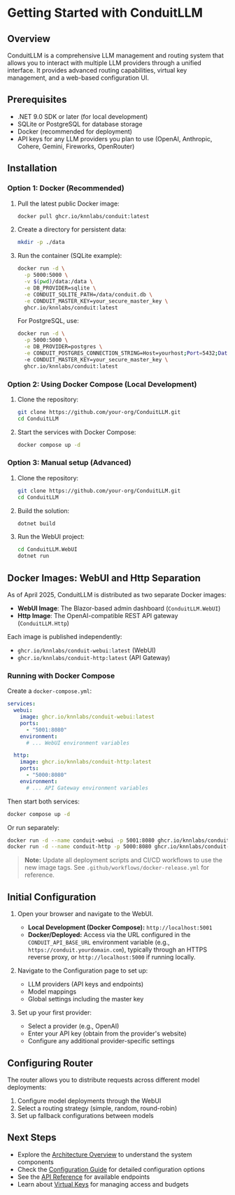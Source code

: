 # Getting Started with ConduitLLM

## Overview

ConduitLLM is a comprehensive LLM management and routing system that allows you to interact with multiple LLM providers through a unified interface. It provides advanced routing capabilities, virtual key management, and a web-based configuration UI.

## Prerequisites

- .NET 9.0 SDK or later (for local development)
- SQLite or PostgreSQL for database storage
- Docker (recommended for deployment)
- API keys for any LLM providers you plan to use (OpenAI, Anthropic, Cohere, Gemini, Fireworks, OpenRouter)

## Installation

### Option 1: Docker (Recommended)

1. Pull the latest public Docker image:
   ```bash
   docker pull ghcr.io/knnlabs/conduit:latest
   ```

2. Create a directory for persistent data:
   ```bash
   mkdir -p ./data
   ```

3. Run the container (SQLite example):
   ```bash
   docker run -d \
     -p 5000:5000 \
     -v $(pwd)/data:/data \
     -e DB_PROVIDER=sqlite \
     -e CONDUIT_SQLITE_PATH=/data/conduit.db \
     -e CONDUIT_MASTER_KEY=your_secure_master_key \
     ghcr.io/knnlabs/conduit:latest
   ```

   For PostgreSQL, use:
   ```bash
   docker run -d \
     -p 5000:5000 \
     -e DB_PROVIDER=postgres \
     -e CONDUIT_POSTGRES_CONNECTION_STRING=Host=yourhost;Port=5432;Database=conduitllm;Username=youruser;Password=yourpassword \
     -e CONDUIT_MASTER_KEY=your_secure_master_key \
     ghcr.io/knnlabs/conduit:latest
   ```

### Option 2: Using Docker Compose (Local Development)

1. Clone the repository:
   ```bash
   git clone https://github.com/your-org/ConduitLLM.git
   cd ConduitLLM
   ```
2. Start the services with Docker Compose:
   ```bash
   docker compose up -d
   ```

### Option 3: Manual setup (Advanced)

1. Clone the repository:
   ```bash
   git clone https://github.com/your-org/ConduitLLM.git
   cd ConduitLLM
   ```
2. Build the solution:
   ```bash
   dotnet build
   ```
3. Run the WebUI project:
   ```bash
   cd ConduitLLM.WebUI
   dotnet run
   ```

## Docker Images: WebUI and Http Separation

As of April 2025, ConduitLLM is distributed as two separate Docker images:

- **WebUI Image**: The Blazor-based admin dashboard (`ConduitLLM.WebUI`)
- **Http Image**: The OpenAI-compatible REST API gateway (`ConduitLLM.Http`)

Each image is published independently:

- `ghcr.io/knnlabs/conduit-webui:latest` (WebUI)
- `ghcr.io/knnlabs/conduit-http:latest` (API Gateway)

### Running with Docker Compose

Create a `docker-compose.yml`:

```yaml
services:
  webui:
    image: ghcr.io/knnlabs/conduit-webui:latest
    ports:
      - "5001:8080"
    environment:
      # ... WebUI environment variables

  http:
    image: ghcr.io/knnlabs/conduit-http:latest
    ports:
      - "5000:8080"
    environment:
      # ... API Gateway environment variables
```

Then start both services:

```bash
docker compose up -d
```

Or run separately:

```bash
docker run -d --name conduit-webui -p 5001:8080 ghcr.io/knnlabs/conduit-webui:latest
docker run -d --name conduit-http -p 5000:8080 ghcr.io/knnlabs/conduit-http:latest
```

> **Note:** Update all deployment scripts and CI/CD workflows to use the new image tags. See `.github/workflows/docker-release.yml` for reference.

## Initial Configuration

1. Open your browser and navigate to the WebUI.
   - **Local Development (Docker Compose):** `http://localhost:5001`
   - **Docker/Deployed:** Access via the URL configured in the `CONDUIT_API_BASE_URL` environment variable (e.g., `https://conduit.yourdomain.com`), typically through an HTTPS reverse proxy, or `http://localhost:5000` if running locally.

2. Navigate to the Configuration page to set up:
   - LLM providers (API keys and endpoints)
   - Model mappings
   - Global settings including the master key

3. Set up your first provider:
   - Select a provider (e.g., OpenAI)
   - Enter your API key (obtain from the provider's website)
   - Configure any additional provider-specific settings

## Configuring Router

The router allows you to distribute requests across different model deployments:

1. Configure model deployments through the WebUI
2. Select a routing strategy (simple, random, round-robin)
3. Set up fallback configurations between models

## Next Steps

- Explore the [Architecture Overview](Architecture-Overview.md) to understand the system components
- Check the [Configuration Guide](Configuration-Guide.md) for detailed configuration options
- See the [API Reference](API-Reference.md) for available endpoints
- Learn about [Virtual Keys](Virtual-Keys.md) for managing access and budgets
